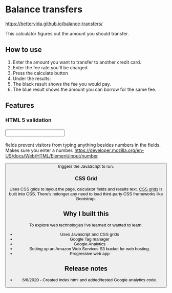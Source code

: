 # Balance transfers

https://bettervida.github.io/balance-transfers/

This calculator figures out the amount you should transfer.

## How to use
1. Enter the amount you want to transfer to another credit card.
2. Enter the fee rate you'll be charged.
3. Press the calculate button
4. Under the results:
5. The black result shows the fee you would pay.
6. The blue result shows the amount you can borrow for the same fee.


## Features

### HTML 5 validation

#### <input type="number">
fields prevent visitors from typing anything besides numbers in the fields.
Makes sure you enter a number.
https://developer.mozilla.org/en-US/docs/Web/HTML/Element/input/number

<button> triggers the JavaScript to run.

### CSS Grid

Uses CSS grids to layout the page, calculator fields and results text.
[CSS grids](https://developer.mozilla.org/en-US/docs/Web/CSS/CSS_Grid_Layout#Guides) is built into CSS. There's nolonger any need to load third-party CSS frameworks like Bootstrap.

## Why I built this

To explore web technologies I've learned or wanted to learn.

* Uses Javascript and CSS grids
* Google Tag manager
* Google Analytics
* Setting up an Amazon Web Services S3 bucket for web hosting.
* Progressive web app

## Release notes

* 6/8/2020 - Created index.html and added/tested Google analytics code. 
